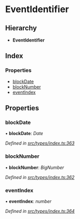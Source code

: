 # EventIdentifier

## Hierarchy

* **EventIdentifier**

## Index

### Properties

* [blockDate](eventidentifier.md#blockdate)
* [blockNumber](eventidentifier.md#blocknumber)
* [eventIndex](eventidentifier.md#eventindex)

## Properties

### blockDate

• **blockDate**: _Date_

_Defined in_ [_src/types/index.ts:363_](https://github.com/PolymathNetwork/polymesh-sdk/blob/da32f46a/src/types/index.ts#L363)

### blockNumber

• **blockNumber**: _BigNumber_

_Defined in_ [_src/types/index.ts:362_](https://github.com/PolymathNetwork/polymesh-sdk/blob/da32f46a/src/types/index.ts#L362)

### eventIndex

• **eventIndex**: _number_

_Defined in_ [_src/types/index.ts:364_](https://github.com/PolymathNetwork/polymesh-sdk/blob/da32f46a/src/types/index.ts#L364)

